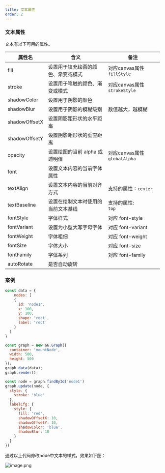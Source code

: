```yaml
---
title: 文本属性
order: 2
---
```


### 文本属性
文本有以下可用的属性。

| 属性名 | 含义 | 备注 |
| --- | --- | --- |
| fill | 设置用于填充绘画的颜色、渐变或模式 | 对应canvas属性`fillStyle` |
| stroke | 设置用于笔触的颜色、渐变或模式 | 对应canvas属性`strokeStyle` |
| shadowColor | 设置用于阴影的颜色 |  |
| shadowBlur | 设置用于阴影的模糊级别 | 数值越大，越模糊 |
| shadowOffsetX | 设置阴影距形状的水平距离 |  |
| shadowOffsetY | 设置阴影距形状的垂直距离 |  |
| opacity | 设置绘图的当前 alpha 或透明值 | 对应canvas属性`globalAlpha` |
| font | 设置文本内容的当前字体属性 |  |
| textAlign | 设置文本内容的当前对齐方式 | 支持的属性：`center`|`end`|`left`|`right`|`start`，默认值为`start` |
| textBaseline | 设置在绘制文本时使用的当前文本基线 | 支持的属性:<br />`top`|`middle`|`bottom` |`alphabetic`|`hanging`。默认值为`bottom` |
| fontStyle | 字体样式 | 对应 font-style |
| fontVariant | 设置为小型大写字母字体 | 对应 font-variant |
| fontWeight | 字体粗细 | 对应 font-weight |
| fontSize | 字体大小 | 对应 font-size |
| fontFamily | 字体系列 | 对应 font-family |
| autoRotate | 是否自动旋转 |  |


### 案例
```javascript
const data = {
	nodes: [
  	{
      id: 'node1',
      x: 100,
      y: 100,
      shape: 'rect',
      label: 'rect'
    }
  ]
}

const graph = new G6.Graph({
  container: 'mountNode',
  width: 500,
  height: 500
});
graph.data(data);
graph.render();

const node = graph.findById('node1')
graph.update(node, {
  style: {
    stroke: 'blue'
  },
  labelCfg: {
    style: {
      fill: 'red',
      shadowOffsetX: 10,
      shadowOffsetY: 10,
      shadowColor: 'blue',
      shadowBlur: 10
    }
  }
})
```

通过以上代码修改node中文本的样式，效果如下图：

![image.png](https://cdn.nlark.com/yuque/0/2019/png/244306/1567404022599-698a424a-5c1d-4218-84e7-61b27ba0c33f.png#align=left&display=inline&height=391&name=image.png&originHeight=782&originWidth=778&search=&size=118744&status=done&width=389)
